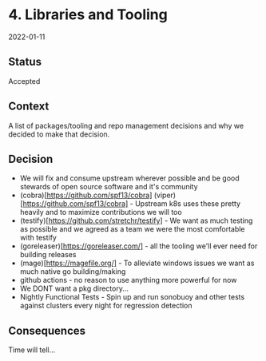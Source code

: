 # 4. Libraries and Tooling

2022-01-11

## Status

Accepted

## Context
A list of packages/tooling and repo management decisions and why we decided to make that decision.

## Decision
* We will fix and consume upstream wherever possible and be good stewards of open source software and it's community
* (cobra)[https://github.com/spf13/cobra] (viper)[https://github.com/spf13/cobra] - Upstream k8s uses these pretty heavily and to maximize contributions we will too
* (testify)[https://github.com/stretchr/testify] - We want as much testing as possible and we agreed as a team we were the most comfortable with testify
* (goreleaser)[https://goreleaser.com/] - all the tooling we'll ever need for building releases
* (mage)[https://magefile.org/] - To alleviate windows issues we want as much native go building/making
* github actions - no reason to use anything more powerful for now
* We DONT want a pkg directory...
* Nightly Functional Tests - Spin up and run sonobuoy and other tests against clusters every night for regression detection

## Consequences

Time will tell...
